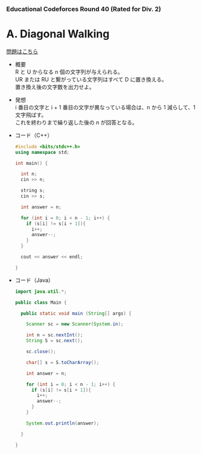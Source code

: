 ### Educational Codeforces Round 40 (Rated for Div. 2)

# A. Diagonal Walking

  [問題はこちら](https://codeforces.com/contest/954/problem/A)
  
- 概要<br>
  R と U からなる n 個の文字列が与えられる。<br>
  UR または RU と繋がっている文字列はすべて D に置き換える。<br>
  置き換え後の文字数を出力せよ。
  
  
- 発想<br>
  i 番目の文字と i + 1 番目の文字が異なっている場合は、n から 1 減らして、1文字飛ばす。<br>
  これを終わりまで繰り返した後の n が回答となる。
  
  
- コード（C++）

  ```cpp
  #include <bits/stdc++.h>
  using namespace std;

  int main() {

    int n;
    cin >> n;

    string s;
    cin >> s;

    int answer = n;

    for (int i = 0; i < n - 1; i++) {
      if (s[i] != s[i + 1]){
        i++;
        answer--; 
      }
    }

    cout << answer << endl;

  }
  ```
  
- コード（Java）

  ```java
  import java.util.*;

  public class Main {

    public static void main (String[] args) {

      Scanner sc = new Scanner(System.in);

      int n = sc.nextInt();
      String S = sc.next();

      sc.close();

      char[] s = S.toCharArray();

      int answer = n;

      for (int i = 0; i < n - 1; i++) {
        if (s[i] != s[i + 1]){
          i++;
          answer--; 
        }
      }

      System.out.println(answer);

    }

  }
  ```
    